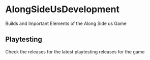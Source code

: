 # AlongSideUsDevelopment
Builds and Important Elements of the Along Side us Game

## Playtesting
Check the releases for the latest playtesting releases for the game
